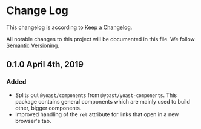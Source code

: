# Change Log

This changelog is according to [Keep a Changelog](http://keepachangelog.com).

All notable changes to this project will be documented in this file.
We follow [Semantic Versioning](http://semver.org/).

## 0.1.0 April 4th, 2019

### Added

* Splits out `@yoast/components` from `@yoast/yoast-components`. This package contains general components which are mainly used to build other, bigger components.
* Improved handling of the `rel` attribute for links that open in a new browser's tab.
